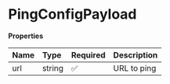 # PingConfigPayload

**Properties**

| Name | Type   | Required | Description |
| :--- | :----- | :------- | :---------- |
| url  | string | ✅       | URL to ping |
